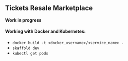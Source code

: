 ## Tickets Resale Marketplace

**Work in progress**

#### Working with Docker and Kubernetes:

- `docker build -t <docker_username>/<service_name> .`
- `skaffold dev`
- `kubectl get pods`

